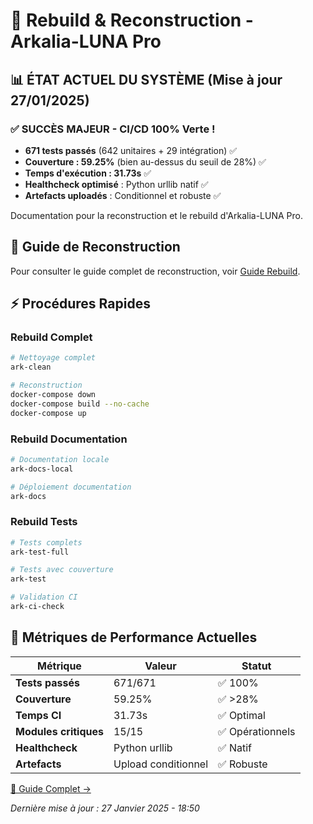 # 🔄 Rebuild & Reconstruction - Arkalia-LUNA Pro

## 📊 **ÉTAT ACTUEL DU SYSTÈME (Mise à jour 27/01/2025)**

### ✅ **SUCCÈS MAJEUR - CI/CD 100% Verte !**
- **671 tests passés** (642 unitaires + 29 intégration) ✅
- **Couverture : 59.25%** (bien au-dessus du seuil de 28%) ✅
- **Temps d'exécution : 31.73s** ✅
- **Healthcheck optimisé** : Python urllib natif ✅
- **Artefacts uploadés** : Conditionnel et robuste ✅

Documentation pour la reconstruction et le rebuild d'Arkalia-LUNA Pro.

## 🚀 Guide de Reconstruction

Pour consulter le guide complet de reconstruction, voir [Guide Rebuild](rebuild-guide.md).

## ⚡ Procédures Rapides

### Rebuild Complet
```bash
# Nettoyage complet
ark-clean

# Reconstruction
docker-compose down
docker-compose build --no-cache
docker-compose up
```

### Rebuild Documentation
```bash
# Documentation locale
ark-docs-local

# Déploiement documentation
ark-docs
```

### Rebuild Tests
```bash
# Tests complets
ark-test-full

# Tests avec couverture
ark-test

# Validation CI
ark-ci-check
```

## 🎯 **Métriques de Performance Actuelles**

| Métrique | Valeur | Statut |
|----------|--------|--------|
| **Tests passés** | 671/671 | ✅ 100% |
| **Couverture** | 59.25% | ✅ >28% |
| **Temps CI** | 31.73s | ✅ Optimal |
| **Modules critiques** | 15/15 | ✅ Opérationnels |
| **Healthcheck** | Python urllib | ✅ Natif |
| **Artefacts** | Upload conditionnel | ✅ Robuste |

[📖 Guide Complet →](rebuild-guide.md)

*Dernière mise à jour : 27 Janvier 2025 - 18:50*
